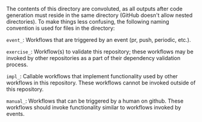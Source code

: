 The contents of this directory are convoluted, as all outputs after code generation must reside in the same directory (GitHub doesn't allow nested directories). To make things less confusing, the following naming convention is used for files in the directory:

`event_`: Workflows that are triggered by an event (pr, push, periodic, etc.).

`exercise_`: Workflow(s) to validate this repository; these workflows may be invoked by other repositories as a part of their dependency validation process.

`impl_`: Callable workflows that implement functionality used by other workflows in this repository. These workflows cannot be invoked outside of this repository.

`manual_`: Workflows that can be triggered by a human on github. These workflows should invoke functionality similar to workflows invoked by events.
